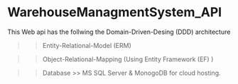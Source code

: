 # WarehouseManagmentSystem_API

This Web api has the follwing the Domain-Driven-Desing (DDD) architecture

>> Entity-Relational-Model (ERM) 


>> Object-Relational-Mapping (Using Entity Framework (EF) )


>> Database >> MS SQL Server & MonogoDB for cloud hosting.
